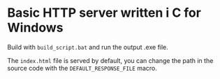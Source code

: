 # Basic HTTP server written i C for Windows

Build with `build_script.bat` and run the output .exe file.

The `index.html` file is served by default, you can change the path in the source code with the `DEFAULT_RESPONSE_FILE` macro.
